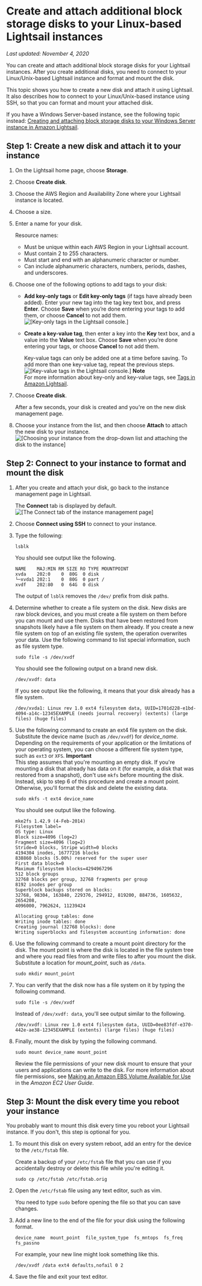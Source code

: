 # Create and attach additional block storage disks to your Linux\-based Lightsail instances<a name="create-and-attach-additional-block-storage-disks-linux-unix"></a>

 *Last updated: November 4, 2020* 

You can create and attach additional block storage disks for your Lightsail instances\. After you create additional disks, you need to connect to your Linux/Unix\-based Lightsail instance and format and mount the disk\.

This topic shows you how to create a new disk and attach it using Lightsail\. It also describes how to connect to your Linux/Unix\-based instance using SSH, so that you can format and mount your attached disk\.

If you have a Windows Server\-based instance, see the following topic instead: [Creating and attaching block storage disks to your Windows Server instance in Amazon Lightsail](create-and-attach-additional-block-storage-disks-windows.md)\.

## Step 1: Create a new disk and attach it to your instance<a name="create-attach-new-disk-to-linux-unix-instance"></a>

1. On the Lightsail home page, choose **Storage**\.

1. Choose **Create disk**\.

1. Choose the AWS Region and Availability Zone where your Lightsail instance is located\.

1. Choose a size\.

1. Enter a name for your disk\.

   Resource names:
   + Must be unique within each AWS Region in your Lightsail account\.
   + Must contain 2 to 255 characters\.
   + Must start and end with an alphanumeric character or number\.
   + Can include alphanumeric characters, numbers, periods, dashes, and underscores\.

1. Choose one of the following options to add tags to your disk:
   + **Add key\-only tags** or **Edit key\-only tags** \(if tags have already been added\)\. Enter your new tag into the tag key text box, and press **Enter**\. Choose **Save** when you’re done entering your tags to add them, or choose **Cancel** to not add them\.  
![\[Key-only tags in the Lightsail console.\]](https://d9yljz1nd5001.cloudfront.net/en_us/cdafd3c2a6d9edfefee89eda217b0068/images/amazon-lightsail-key-only-tags.png)
   + **Create a key\-value tag**, then enter a key into the **Key** text box, and a value into the **Value** text box\. Choose **Save** when you’re done entering your tags, or choose **Cancel** to not add them\.

     Key\-value tags can only be added one at a time before saving\. To add more than one key\-value tag, repeat the previous steps\.  
![\[Key-value tags in the Lightsail console.\]](https://d9yljz1nd5001.cloudfront.net/en_us/cdafd3c2a6d9edfefee89eda217b0068/images/amazon-lightsail-key-value-tag.png)
**Note**  
For more information about key\-only and key\-value tags, see [Tags in Amazon Lightsail](amazon-lightsail-tags.md)\.

1. Choose **Create disk**\.

   After a few seconds, your disk is created and you're on the new disk management page\.

1. Choose your instance from the list, and then choose **Attach** to attach the new disk to your instance\.  
![\[Choosing your instance from the drop-down list and attaching the disk to the instance\]](https://d9yljz1nd5001.cloudfront.net/en_us/cdafd3c2a6d9edfefee89eda217b0068/images/animated-gif-attach-disk-to-linux-wordpress-instance.gif)

## Step 2: Connect to your instance to format and mount the disk<a name="connect-to-linux-unix-instance-using-ssh-format-mount-disk"></a>

1. After you create and attach your disk, go back to the instance management page in Lightsail\.

   The **Connect** tab is displayed by default\.  
![\[The Connect tab of the instance management page\]](https://d9yljz1nd5001.cloudfront.net/en_us/cdafd3c2a6d9edfefee89eda217b0068/images/lightsail-instance-management-page-connect-tab.png)

1. Choose **Connect using SSH** to connect to your instance\.

1. Type the following:

   ```
   lsblk
   ```

   You should see output like the following\.

   ```
   NAME    MAJ:MIN RM SIZE RO TYPE MOUNTPOINT
   xvda    202:0    0  80G  0 disk
   └─xvda1 202:1    0  80G  0 part /
   xvdf    202:80   0  64G  0 disk
   ```

   The output of `lsblk` removes the `/dev/` prefix from disk paths\.

1. Determine whether to create a file system on the disk\. New disks are raw block devices, and you must create a file system on them before you can mount and use them\. Disks that have been restored from snapshots likely have a file system on them already\. If you create a new file system on top of an existing file system, the operation overwrites your data\. Use the following command to list special information, such as file system type\.

   ```
   sudo file -s /dev/xvdf
   ```

   You should see the following output on a brand new disk\.

   ```
   /dev/xvdf: data
   ```

   If you see output like the following, it means that your disk already has a file system\.

   ```
   /dev/xvda1: Linux rev 1.0 ext4 filesystem data, UUID=1701d228-e1bd-4094-a14c-12345EXAMPLE (needs journal recovery) (extents) (large files) (huge files)
   ```

1. Use the following command to create an ext4 file system on the disk\. Substitute the device name \(such as `/dev/xvdf`\) for *device\_name*\. Depending on the requirements of your application or the limitations of your operating system, you can choose a different file system type, such as `ext3` or `XFS`\.
**Important**  
This step assumes that you're mounting an empty disk\. If you're mounting a disk that already has data on it \(for example, a disk that was restored from a snapshot\), don't use `mkfs` before mounting the disk\. Instead, skip to step 6 of this procedure and create a mount point\. Otherwise, you'll format the disk and delete the existing data\.

   ```
   sudo mkfs -t ext4 device_name
   ```

   You should see output like the following\.

   ```
   mke2fs 1.42.9 (4-Feb-2014)
   Filesystem label=
   OS type: Linux
   Block size=4096 (log=2)
   Fragment size=4096 (log=2)
   Stride=0 blocks, Stripe width=0 blocks
   4194304 inodes, 16777216 blocks
   838860 blocks (5.00%) reserved for the super user
   First data block=0
   Maximum filesystem blocks=4294967296
   512 block groups
   32768 blocks per group, 32768 fragments per group
   8192 inodes per group
   Superblock backups stored on blocks:
   32768, 98304, 163840, 229376, 294912, 819200, 884736, 1605632, 2654208,
   4096000, 7962624, 11239424
   
   Allocating group tables: done
   Writing inode tables: done
   Creating journal (32768 blocks): done
   Writing superblocks and filesystem accounting information: done
   ```

1. Use the following command to create a mount point directory for the disk\. The mount point is where the disk is located in the file system tree and where you read files from and write files to after you mount the disk\. Substitute a location for *mount\_point*, such as `/data`\.

   ```
   sudo mkdir mount_point
   ```

1. You can verify that the disk now has a file system on it by typing the following command\.

   ```
   sudo file -s /dev/xvdf
   ```

   Instead of `/dev/xvdf: data`, you'll see output similar to the following\.

   ```
   /dev/xvdf: Linux rev 1.0 ext4 filesystem data, UUID=0ee83fdf-e370-442e-ae38-12345EXAMPLE (extents) (large files) (huge files)
   ```

1. Finally, mount the disk by typing the following command\.

   ```
   sudo mount device_name mount_point
   ```

   Review the file permissions of your new disk mount to ensure that your users and applications can write to the disk\. For more information about file permissions, see [Making an Amazon EBS Volume Available for Use](http://docs.aws.amazon.com/AWSEC2/latest/UserGuide/ebs-using-volumes.html) in the *Amazon EC2 User Guide*\.

## Step 3: Mount the disk every time you reboot your instance<a name="mount-disk-every-time-reboot-instance-linux-unix"></a>

You probably want to mount this disk every time you reboot your Lightsail instance\. If you don't, this step is optional for you\.

1. To mount this disk on every system reboot, add an entry for the device to the `/etc/fstab` file\.

   Create a backup of your `/etc/fstab` file that you can use if you accidentally destroy or delete this file while you're editing it\.

   ```
   sudo cp /etc/fstab /etc/fstab.orig
   ```

1. Open the `/etc/fstab` file using any text editor, such as vim\.

   You need to type `sudo` before opening the file so that you can save changes\.

1. Add a new line to the end of the file for your disk using the following format\.

   ```
   device_name  mount_point  file_system_type  fs_mntops  fs_freq  fs_passno
   ```

   For example, your new line might look something like this\.

   ```
   /dev/xvdf /data ext4 defaults,nofail 0 2
   ```

1. Save the file and exit your text editor\.